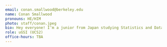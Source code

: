 ```yaml
---
email: conan.smallwood@berkeley.edu
name: Conan Smallwood
pronouns: HE/HIM
photo: staff/conan.jpeg
bio: Hey everyone! I’m a junior from Japan studying Statistics and Data Science who loves playing tennis, ping pong, rocket league, and drinking coffee!
role: uGSI (UCS2)
office-hours: TBA
---
```

